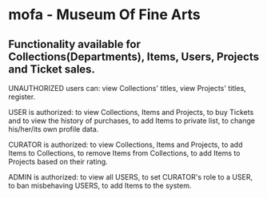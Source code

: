 # mofa - Museum Of Fine Arts

Functionality available for Collections(Departments), Items, Users, Projects and Ticket sales. 
--------------------------------------------------------------------------------------------------------

UNAUTHORIZED users can:
view Collections' titles, view Projects' titles,
register.

USER is authorized:
to view Collections, Items and Projects,
to buy Tickets and to view the history of purchases,
to add Items to private list,
to change his/her/its own profile data.

CURATOR is authorized:
to view Collections, Items and Projects,
to add Items to Collections,
to remove Items from Collections,
to add Items to Projects based on their rating.

ADMIN is authorized:
to view all USERS,
to set CURATOR's role to a USER,
to ban misbehaving USERS,
to add Items to the system.

